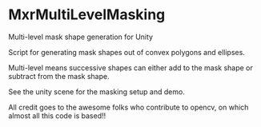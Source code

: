 # MxrMultiLevelMasking
Multi-level mask shape generation for Unity

Script for generating mask shapes out of convex polygons and ellipses.

Multi-level means successive shapes can either add to the mask shape or subtract from the mask shape.

See the unity scene for the masking setup and demo.

All credit goes to the awesome folks who contribute to opencv, on which almost all this code is based!! 


